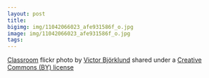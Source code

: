 ```yaml
---
layout: post
title:
bigimg: img/11042066023_afe931586f_o.jpg 	
image: img/11042066023_afe931586f_o.jpg 	
tags:
---
```




<a title="Classroom" href="https://flickr.com/photos/victorbjorklund/11042066023">Classroom</a> flickr photo by <a href="https://flickr.com/people/victorbjorklund">Victor Björklund</a> shared under a <a href="https://creativecommons.org/licenses/by/2.0/">Creative Commons (BY) license</a> </small>

